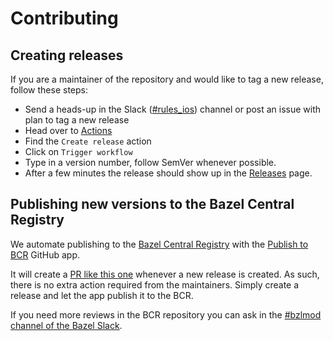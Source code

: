# Contributing

## Creating releases

If you are a maintainer of the repository and would like to tag a new release, follow these steps:

- Send a heads-up in the Slack ([#rules_ios](https://bazelbuild.slack.com/archives/C04UA35PAMR)) channel or post an issue with plan to tag a new release
- Head over to [Actions](https://github.com/bazel-ios/rules_ios/actions)
- Find the `Create release` action
- Click on `Trigger workflow`
- Type in a version number, follow SemVer whenever possible.
- After a few minutes the release should show up in the [Releases](https://github.com/bazel-ios/rules_ios/releases) page.

## Publishing new versions to the Bazel Central Registry

We automate publishing to the [Bazel Central Registry](https://registry.bazel.build/) with the [Publish to BCR](https://github.com/bazel-contrib/publish-to-bcr) GitHub app.

It will create a [PR like this one](https://github.com/bazelbuild/bazel-central-registry/pull/1063) whenever a new release is created. As such, there is no extra action required from the maintainers. Simply create a release and let the app publish it to the BCR.

If you need more reviews in the BCR repository you can ask in the [#bzlmod channel of the Bazel Slack](https://bazelbuild.slack.com/archives/C014RARENH0).
